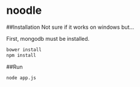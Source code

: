 # noodle

##Installation
Not sure if it works on windows but...

First, mongodb must be installed.

```bash
bower install
npm install
```

##Run
```bash
node app.js
```
